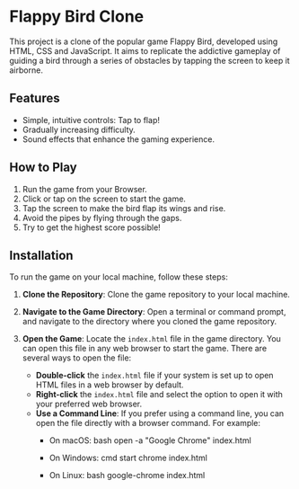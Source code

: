 # Flappy Bird Clone

This project is a clone of the popular game Flappy Bird, developed using HTML, CSS and JavaScript. It aims to replicate the addictive gameplay of guiding a bird through a series of obstacles by tapping the screen to keep it airborne.



## Features

- Simple, intuitive controls: Tap to flap!
- Gradually increasing difficulty.
- Sound effects that enhance the gaming experience.



## How to Play

1. Run the game from your Browser.
2. Click or tap on the screen to start the game.
3. Tap the screen to make the bird flap its wings and rise.
4. Avoid the pipes by flying through the gaps.
5. Try to get the highest score possible!



## Installation

To run the game on your local machine, follow these steps:

1. **Clone the Repository**: Clone the game repository to your local machine.

2. **Navigate to the Game Directory**: Open a terminal or command prompt, and navigate to the directory where you cloned the game repository.

3. **Open the Game**: Locate the `index.html` file in the game directory. You can open this file in any web browser to start the game. There are several ways to open the file:
    - **Double-click** the `index.html` file if your system is set up to open HTML files in a web browser by default.
    - **Right-click** the `index.html` file and select the option to open it with your preferred web browser.
    - **Use a Command Line**: If you prefer using a command line, you can open the file directly with a browser command. For example:
        - On macOS:
            bash
            open -a "Google Chrome" index.html

        - On Windows:
            cmd
            start chrome index.html

        - On Linux:
            bash
            google-chrome index.html
